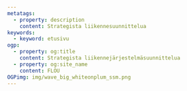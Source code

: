 ```yaml
---
metatags:
  - property: description
    content: Strategista liikennesuunnittelua
keywords:
  - keyword: etusivu
ogp:
  - property: og:title
    content: Strategista liikennejärjestelmäsuunnittelua
  - property: og:site_name
    content: FLOU
OGPimg: img/wave_big_whiteonplum_ssm.png
---
```

